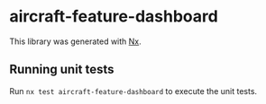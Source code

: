 # aircraft-feature-dashboard

This library was generated with [Nx](https://nx.dev).

## Running unit tests

Run `nx test aircraft-feature-dashboard` to execute the unit tests.
